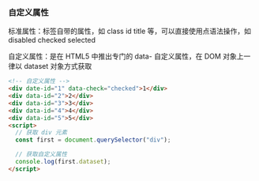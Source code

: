 ### 自定义属性

标准属性：标签自带的属性，如 class id title 等，可以直接使用点语法操作，如 disabled checked selected

自定义属性：是在 HTML5 中推出专门的 data- 自定义属性，在 DOM 对象上一律以 dataset 对象方式获取

```html
<!-- 自定义属性 -->
<div date-id="1" data-check="checked">1</div>
<div data-id="2">2</div>
<div data-id="3">3</div>
<div data-id="4">4</div>
<div data-id="5">5</div>
<script>
  // 获取 div 元素
  const first = document.querySelector("div");

  // 获取自定义属性
  console.log(first.dataset);
</script>
```
